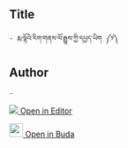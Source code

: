 ## Title
	- རྨ་ལྷོའི་རིག་གནས་ལོ་རྒྱུས་ཀྱི་དཔྱད་ཡིག ༼༡༽

## Author
	- 



[<img src="https://img.icons8.com/color/25/000000/edit-property.png"> Open in Editor](http://editor.openpecha.org/P010697)

[<img width="25" src="https://library.bdrc.io/icons/BUDA-small.svg"> Open in Buda](https://library.bdrc.io/show/bdr:IE0OPP010697)
